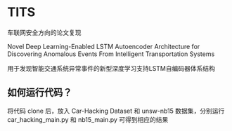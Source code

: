 # TITS
车联网安全方向的论文复现

Novel Deep Learning-Enabled LSTM Autoencoder
Architecture for Discovering Anomalous Events
From Intelligent Transportation Systems

⽤于发现智能交通系统异常事件的新型深度学习⽀持LSTM⾃编码器体系结构

## 如何运行代码？

将代码 clone 后，放入 Car-Hacking Dataset 和 unsw-nb15 数据集，分别运行 car_hacking_main.py 和 nb15_main.py 可得到相应的结果